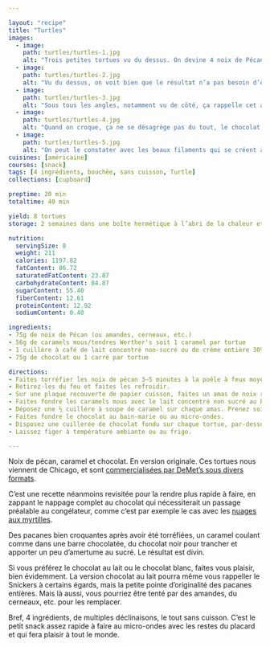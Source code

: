 ```yaml
---

layout: "recipe"
title: "Turtles"
images:
  - image:
    path: turtles/turtles-1.jpg
    alt: "Trois petites tortues vu du dessus. On devine 4 noix de Pécan par tortue, recouvertes de caramel coulant et de chocolat."
  - image:
    path: turtles/turtles-2.jpg
    alt: "Vu du dessus, on voit bien que le résultat n’a pas besoin d’être parfait. Le chocolat recouvre simplement la majorité du caramel, qui vient recouvrir les 4 noix en partie afin de les coller ensemble."
  - image:
    path: turtles/turtles-3.jpg
    alt: "Sous tous les angles, notamment vu de côté, ça rappelle cet animal, avec une belle coque au chocolat sur le dessus."
  - image:
    path: turtles/turtles-4.jpg
    alt: "Quand on croque, ça ne se désagrège pas du tout, le chocolat craque nettemment, et le caramel coule mais sans être liquide du tout. Il apporte une belle elasticité à la mâche craquante par ailleurs."
  - image:
    path: turtles/turtles-5.jpg
    alt: "On peut le constater avec les beaux filaments qui se créent à la découpe."
cuisines: [américaine]
courses: [snack]
tags: [4 ingrédients, bouchée, sans cuisson, Turtle]
collections: [cupboard]

preptime: 20 min
totaltime: 40 min

yield: 8 tortues
storage: 2 semaines dans une boîte hermétique à l’abri de la chaleur et de la lumière, en étages séparés par du papier cuisson si besoin.

nutrition:
  servingSize: 8
  weight: 211
  calories: 1197.82
  fatContent: 86.72
  saturatedFatContent: 23.87
  carbohydrateContent: 84.87
  sugarContent: 55.40
  fiberContent: 12.61
  proteinContent: 12.92
  sodiumContent: 0.40

ingredients:
- 75g de noix de Pécan (ou amandes, cerneaux, etc.)
- 56g de caramels mous/tendres Werther's soit 1 caramel par tortue
- 1 cuillère à café de lait concentré non-sucré ou de crème entière 30% MG
- 75g de chocolat ou 1 carré par tortue

directions:
- Faites torréfier les noix de pécan 3–5 minutes à la poêle à feux moyen élevé ou 8–10 minutes au four préchauffé à 180°c en prenant soin de les retourner à mi-cuisson.
- Retirez-les du feu et faites les refroidir. 
- Sur une plaque recouverte de papier cuisson, faites un amas de noix ressemblant à une tortue en prenant soin de ne pas laisser de trou au centre. Il en faut 4 par tortue. 
- Faites fondre les caramels mous avec le lait concentré non sucré au bain-marie ou micro-ondes puissance moyenne pendant 2 minutes en touillant toutes les 15–20 secondes. Attention, ça va vite. Il faut que le résultat soit suffisamment liquide pour couler d'une cuillère sans accrocher mais pas trop non plus pour ne pas s'étaler sur le papier cuisson.
- Déposez une ½ cuillère à soupe de caramel sur chaque amas. Prenez soin de bien recouvrir les 4 noix pour les coller ensemble.
- Faites fondre le chocolat au bain-marie ou au micro-ondes.
- Disposez une cuillerée de chocolat fondu sur chaque tortue, par-dessus le caramel. 
- Laissez figer à température ambiante ou au frigo. 

---
```


Noix de pécan, caramel et chocolat. En version originale. Ces tortues nous viennent de Chicago, et sont [commercialisées par DeMet’s sous divers formats](https://www.demetsturtles.com). 

C’est une recette néanmoins revisitée pour la rendre plus rapide à faire, en zappant le nappage complet au chocolat qui nécessiterait un passage préalable au congélateur, comme c’est par exemple le cas avec les [nuages aux myrtilles](Em-clouds.html).

Des pacanes bien croquantes après avoir été torréfiées, un caramel coulant comme dans une barre chocolatée, du chocolat noir pour trancher et apporter un peu d’amertume au sucré. Le résultat est divin.

Si vous préférez le chocolat au lait ou le chocolat blanc, faites vous plaisir, bien évidemment. La version chocolat au lait pourra même vous rappeller le Snickers à certains égards, mais la petite pointe d’originalité des pacanes entières. Mais là aussi, vous pourriez être tenté par des amandes, du cerneaux, etc. pour les remplacer.

Bref, 4 ingrédients, de multiples déclinaisons, le tout sans cuisson. C’est le petit snack assez rapide à faire au micro-ondes avec les restes du placard et qui fera plaisir à tout le monde.